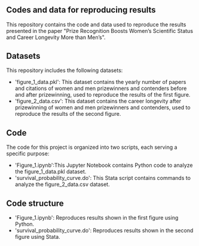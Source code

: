 #
## Codes and data for reproducing results
This repository contains the code and data used to reproduce the results presented in the paper "Prize Recognition Boosts Women’s Scientific Status and Career Longevity More than Men’s".

## Datasets
This repository includes the following datasets:
* 'figure_1_data.pkl': This dataset contains the yearly number of papers and citations of women and men prizewinners and contenders before and after prizewinning, used to reproduce the results of the first figure.
* 'figure_2_data.csv': This dataset contains the career longevity after prizewinning of women and men prizewinners and contenders, used to reproduce the results of the second figure.

## Code 
The code for this project is organized into two scripts, each serving a specific purpose:
* 'Figure_1.ipynb':This Jupyter Notebook contains Python code to analyze the figure_1_data.pkl dataset.
* 'survival_probability_curve.do': This Stata script contains commands to analyze the figure_2_data.csv dataset.

## Code structure
* 'Figure_1.ipynb': Reproduces results shown in the first figure using Python.
* 'survival_probability_curve.do':  Reproduces results shown in the second figure using Stata.

